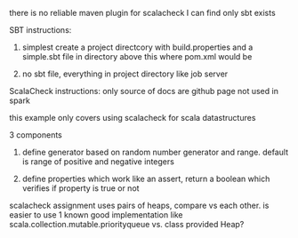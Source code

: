 there is no reliable maven plugin for scalacheck I can find
only sbt exists


SBT instructions: 

1) simplest create a project directcory with build.properties and a simple.sbt file in directory above this where pom.xml would be

2) no sbt file, everything in project directory like job server


ScalaCheck instructions: 
only source of docs are github page
not used in spark

this example only covers using scalacheck for scala datastructures 

3 components
1) define generator based on random number generator and range. default is range of positive and negative integers

2) define properties which work like an assert, return a boolean which verifies if property is true or not

scalacheck assignment uses pairs of heaps, compare vs each other. 
is easier to use 1 known good implementation like scala.collection.mutable.priorityqueue vs. class provided Heap? 

